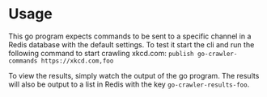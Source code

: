 # Usage
This go program expects commands to be sent to a specific channel in a Redis database with the default settings. To test it start the cli and run the following command to start crawling xkcd.com:
```publish go-crawler-commands https://xkcd.com,foo```

To view the results, simply watch the output of the go program. The results will also be output to a list in Redis with the key `go-crawler-results-foo`. 

